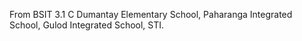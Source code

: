 
From BSIT 3.1 C
Dumantay Elementary School, Paharanga Integrated School, Gulod Integrated School, STI.
